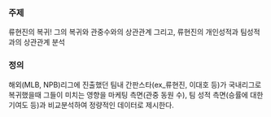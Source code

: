 ### 주제

류현진의 복귀! 그의 복귀와 관중수와의 상관관계 그리고, 류현진의 개인성적과 팀성적과의 상관관계 분석

### 정의

해외(MLB, NPB)리그에 진출했던 팀내 간판스타(ex_류현진, 이대호 등)가 국내리그로 복귀했을때
그들이 미치는 영향을 마케팅 측면(관중 동원 수), 팀 성적 측면(승률에 대한 기여도 등)과 비교분석하여
정량적인 데이터로 제시한다.
